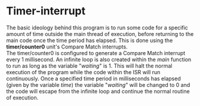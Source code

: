 # Timer-interrupt
The basic ideology behind this program is to run some code for a specific amount of time outside the main thread of execution, before returning to the main code once the time 
period has elapsed. This is done using the <b>timer/counter0</b> unit's Compare Match interrupts.<br>
The timer/counter0 is configured to generate a Compare Match interrupt every 1 millisecond. An infinite loop is also created within the <em>main</em> function to run as long as 
the variable "<em>waiting</em>" is 1. This will halt the normal execution of the program while the code within the ISR will run continuously. Once a specified time period in 
milliseconds has elapsed (given by the variable <em>time</em>) the variable "<em>waiting</em>" will be changed to 0 and the code will escape from the infinite loop and continue the normal 
routine of execution.
